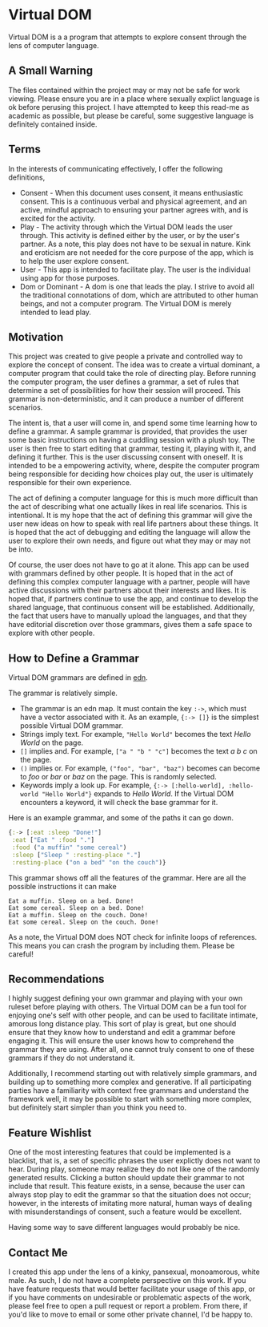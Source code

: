 # Virtual DOM

Virtual DOM is a a program that attempts to explore consent through the lens of computer language.

## A Small Warning

The files contained within the project may or may not be safe for work viewing. Please 
ensure you are in a place where sexually explict language is ok before perusing this project.
I have attempted to keep this read-me as academic as possible, but please be careful, some
suggestive language is definitely contained inside.

## Terms

In the interests of communicating effectively, I offer the following definitions,

* Consent - When this document uses consent, it means enthusiastic consent. This is a continuous
verbal and physical agreement, and an active, mindful approach to ensuring your partner agrees with,
and is excited for the activity.
* Play - The activity through which the Virtual DOM leads the user through. This activity is
defined either by the user, or by the user's partner. As a note, this play does not have to
be sexual in nature. Kink and eroticism are not needed for the core purpose of the app, which
is to help the user explore consent.
* User - This app is intended to facilitate play. The user is the individual
using app for those purposes.
* Dom or Dominant - A dom is one that leads the play. I strive to avoid all the traditional
connotations of dom, which are attributed to other human beings, and not a computer program.
The Virtual DOM is merely intended to lead play.

## Motivation

This project was created to give people a private and controlled way to explore the concept of
consent. The idea was to create a virtual dominant, a computer program that could take the role
of directing play. Before running the computer program, the user defines a
grammar, a set of rules that determine a set of possibilities for how their session will 
proceed. This grammar is non-deterministic, and it can produce a number of different scenarios.

The intent is, that a user will come in, and spend some time learning how to define a grammar. 
A sample grammar is provided, that provides the user some basic instructions on having a cuddling
session with a plush toy. The user is then free to start editing that grammar, testing it, playing
with it, and defining it further. This is the user discussing consent with oneself. It is intended
to be a empowering activity, where, despite the computer program being responsible for deciding
how choices play out, the user is ultimately responsible for their own experience. 

The act of defining a computer language for this is much more difficult than the act of describing
what one actually likes in real life scenarios. This is intentional. It is my hope that the act
of defining this grammar will give the user new ideas on how to speak with real life partners about
these things. It is hoped that the act of debugging and editing the language will allow the user
to explore their own needs, and figure out what they may or may not be into.

Of course, the user does not have to go at it alone. This app can be used with grammars defined by
other people. It is hoped that in the act of defining this complex computer language with a partner,
people will have active discussions with their partners about their interests and likes. It is hoped
that, if partners continue to use the app, and continue to develop the shared language, that
continuous consent will be established. Additionally, the fact that users have to manually upload
the languages, and that they have editorial discretion over those grammars, gives them a safe space
to explore with other people.

## How to Define a Grammar

Virtual DOM grammars are defined in [edn](https://github.com/edn-format/edn).

The grammar is relatively simple.

* The grammar is an edn map. It must contain the key `:->`, which must have a vector associated with it.
  As an example, `{:-> []}`  is the simplest possible Virtual DOM grammar.
* Strings imply text. For example, `"Hello World"` becomes the text _Hello World_ on the page.
* `[]` implies and. For example, `["a " "b " "c"]` becomes the text _a b c_ on the page.
* `()` implies or. For example, `("foo", "bar", "baz")` becomes can become to _foo_ or _bar_ or _baz_ on the page.
  This is randomly selected.
* Keywords imply a look up. For example, `{:-> [:hello-world], :hello-world "Hello World"}` expands to 
  _Hello World_. If the Virtual DOM encounters a keyword, it will check the base grammar for it.

Here is an example grammar, and some of the paths it can go down.

```clojure
{:-> [:eat :sleep "Done!"]
 :eat ["Eat " :food "."]
 :food ("a muffin" "some cereal")
 :sleep ["Sleep " :resting-place "."]
 :resting-place ("on a bed" "on the couch")}
```

This grammar shows off all the features of the grammar. Here are all the possible instructions it can make

```
Eat a muffin. Sleep on a bed. Done!
Eat some cereal. Sleep on a bed. Done!
Eat a muffin. Sleep on the couch. Done!
Eat some cereal. Sleep on the couch. Done!
```

As a note, the Virtual DOM does NOT check for infinite loops of references. This means you can crash the program
by including them. Please be careful!

## Recommendations

I highly suggest defining your own grammar and playing with your own ruleset before playing with
others. The Virtual DOM can be a fun tool for enjoying one's self with other people, and can be used
to facilitate intimate, amorous long distance play. This sort of play is great, but one should ensure
that they know how to understand and edit a grammar before engaging it. This will ensure the user knows
how to comprehend the grammar they are using. After all, one cannot truly consent to one of these
grammars if they do not understand it.

Additionally, I recommend starting out with relatively simple grammars, and building up to something
more complex and generative. If all participating parties have a familiarity with context free grammars
and understand the framework well, it may be possible to start with something more complex, but definitely
start simpler than you think you need to.

## Feature Wishlist

One of the most interesting features that could be implemented is a blacklist, that is, a set of
specific phrases the user explictly does not want to hear. During play, someone may realize they
do not like one of the randomly generated results. Clicking a button should update their grammar
to not include that result. This feature exists, in a sense, because the user can always stop play
to edit the grammar so that the situation does not occur; however, in the interests of imitating more
natural, human ways of dealing with misunderstandings of consent, such a feature would be excellent.

Having some way to save different languages would probably be nice.

## Contact Me

I created this app under the lens of a kinky, pansexual, monoamorous, white male. As such, I do not
have a complete perspective on this work. If you have feature requests that would better facilitate 
your usage of this app, or if you have comments on undesirable or problematic aspects of the work,
please feel free to open a pull request or report a problem. From there, if you'd like to move to
email or some other private channel, I'd be happy to.
